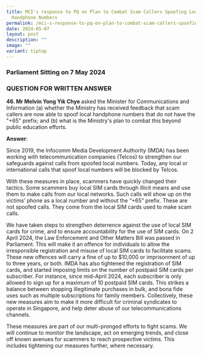 ```yaml
---
title: MCI's response to PQ on Plan to Combat Scam Callers Spoofing Local
  Handphone Numbers
permalink: /mci-s-response-to-pq-on-plan-to-combat-scam-callers-spoofing-local-handphone-numbers/
date: 2024-05-07
layout: post
description: ""
image: ""
variant: tiptap
---
```

<h3>Parliament Sitting on 7 May 2024</h3>
<h3>QUESTION FOR WRITTEN ANSWER</h3>
<p><strong>46. Mr Melvin Yong Yik Chye </strong>asked the Minister for Communications
and Information (a) whether the Ministry has received feedback that scam
callers are now able to spoof local handphone numbers that do not have
the "+65" prefix; and (b) what is the Ministry's plan to combat this beyond
public education efforts.</p>
<p><strong>Answer</strong>:</p>
<p>Since 2019, the Infocomm Media Development Authority (IMDA) has been working
with telecommunication companies (Telcos) to strengthen our safeguards
against calls from spoofed local numbers. Today, any local or international
calls that spoof local numbers will be blocked by Telcos.</p>
<p>With these measures in place, scammers have quickly changed their tactics.
Some scammers buy local SIM cards through illicit means and use them to
make calls from our local networks. Such calls will show up on the victims’
phone as a local number and without the “+65” prefix. These are not spoofed
calls. They come from the local SIM cards used to make scam calls.</p>
<p>We have taken steps to strengthen deterrence against the use of local
SIM cards for crime, and to ensure accountability for the use of SIM cards.
On 2 April 2024, the Law Enforcement and Other Matters Bill was passed
in Parliament. This will make it an offence for individuals to allow the
irresponsible registration and misuse of local SIM cards to facilitate
scams. These new offences will carry a fine of up to $10,000 or imprisonment
of up to three years, or both. IMDA has also tightened the registration
of SIM cards, and started imposing limits on the number of postpaid SIM
cards per subscriber. For instance, since mid-April 2024, each subscriber
is only allowed to sign up for a maximum of 10 postpaid SIM cards. This
strikes a balance between stopping illegitimate purchases in bulk, and
bona fide uses such as multiple subscriptions for family members. Collectively,
these new measures aim to make it more difficult for criminal syndicates
to operate in Singapore, and help deter abuse of our telecommunications
channels.</p>
<p>These measures are part of our multi-pronged efforts to fight scams. We
will continue to monitor the landscape, act on emerging trends, and close
off known avenues for scammers to reach prospective victims. This includes
tightening our measures further, where necessary.</p>
<p></p>
